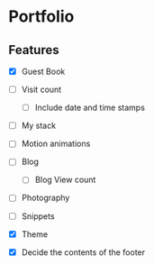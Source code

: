 # Portfolio

## Features
- [X] Guest Book
- [ ] Visit count
  - [ ] Include date and time stamps
- [ ] My stack
- [ ] Motion animations
- [ ] Blog
  - [ ] Blog View count
- [ ] Photography
- [ ] Snippets
- [X] Theme
- [X] Decide the contents of the footer



